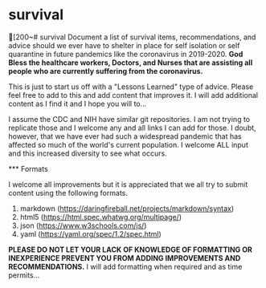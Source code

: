 # survival
[200~# survival
Document a list of survival items, recommendations, and advice should we ever have to 
shelter in place for self isolation or self quarantine in future pandemics like the 
coronavirus in 2019-2020.  **God Bless the healthcare workers, Doctors, and Nurses that 
are assisting all people who are currently suffering from the coronavirus.**

This is just to start us off with a "Lessons Learned" type of advice.  Please feel free 
to add to this and add content that improves it.  I will add additional content as I 
find it and I hope you will to...

I assume the CDC and NIH have similar git repositories.  I am not trying to replicate
those and I welcome any and all links I can add for those.  I doubt, however, that we 
have ever had such a widespread pandemic that has affected so much of the world's current
population.  I welcome ALL input and this increased diversity to see what occurs.

*** Formats

I welcome all improvements but it is appreciated that we all try to submit content using
the following formats.

   1. markdown (https://daringfireball.net/projects/markdown/syntax)
   2. html5 (https://html.spec.whatwg.org/multipage/)
   3. json (https://www.w3schools.com/js/)
   4. yaml (https://yaml.org/spec/1.2/spec.html)

**PLEASE DO NOT LET YOUR LACK OF KNOWLEDGE OF FORMATTING OR INEXPERIENCE PREVENT YOU FROM 
ADDING IMPROVEMENTS AND RECOMMENDATIONS.**  I will add formatting when required and as time permits...


